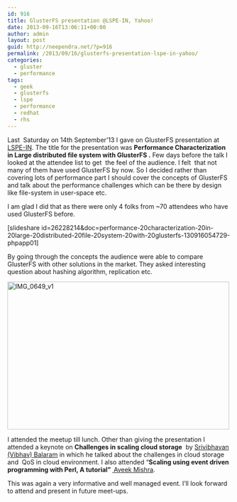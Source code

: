 ```yaml
---
id: 916
title: GlusterFS presentation @LSPE-IN, Yahoo!
date: 2013-09-16T13:06:11+00:00
author: admin
layout: post
guid: http://neependra.net/?p=916
permalink: /2013/09/16/glusterfs-presentation-lspe-in-yahoo/
categories:
  - gluster
  - performance
tags:
  - geek
  - glusterfs
  - lspe
  - performance
  - redhat
  - rhs
---
```

Last  Saturday on 14th September&#8217;13 I gave on GlusterFS presentation at [LSPE-IN](http://www.meetup.com/lspe-in/events/108091572/). The title for the presentation was **Performance Characterization in Large distributed file system with GlusterFS .** Few days before the talk I looked at the attendee list to get  the feel of the audience. I felt  that not many of them have used GlusterFS by now. So I decided rather than covering lots of performance part I should cover the concepts of GlusterFS and talk about the performance challenges which can be there by design like file-system in user-space etc.
  
I am glad I did that as there were only 4 folks from ~70 attendees who have used GlusterFS before.
  
[slideshare id=26228214&doc=performance-20characterization-20in-20large-20distributed-20file-20system-20with-20glusterfs-130916054729-phpapp01]
  
By going through the concepts the audience were able to compare GlusterFS with other solutions in the market. They asked interesting question about hashing algorithm, replication etc.
  
[<img alt="IMG_0649_v1" src="http://farm4.staticflickr.com/3729/9760016985_146516d78f.jpg" width="500" height="333" />](http://www.flickr.com/photos/hizibiz/9760016985/ "IMG_0649_v1 by hizibiz, on Flickr")
  
I attended the meetup till lunch. Other than giving the presentation I attended a keynote on **Challenges in scaling cloud storage**  by [Srivibhavan (Vibhav) Balaram](http://www.linkedin.com/in/srivibhavan) in which he talked about the challenges in cloud storage and  QoS in cloud environment. I also attended &#8220;**Scaling using event driven programming with Perl, A tutorial&#8221; [ ](http://www.linkedin.com/pub/aveek-misra/5/110/364)**[Aveek Mishra](http://www.linkedin.com/pub/aveek-misra/5/110/364).
  
This was again a very informative and well managed event. I&#8217;ll look forward to attend and present in future meet-ups.